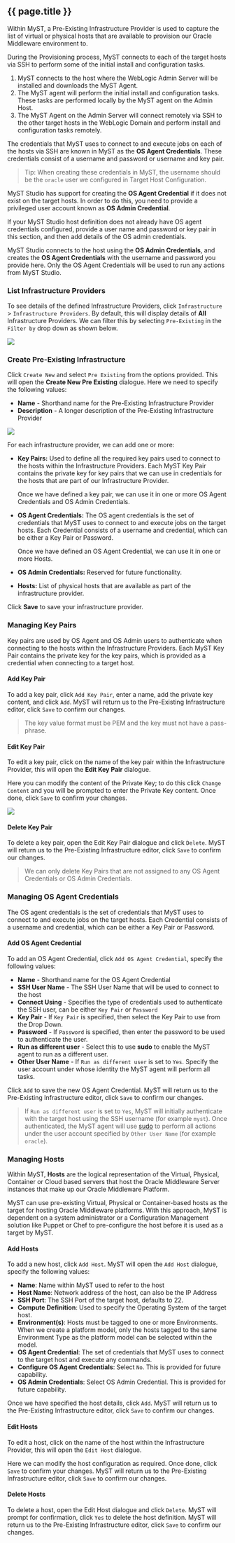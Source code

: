 ## {{ page.title }}

Within MyST, a Pre-Existing Infrastructure Provider is used to capture the list of virtual or physical hosts that are available to provision our Oracle Middleware environment to. 

During the Provisioning process, MyST connects to each of the target hosts via SSH to perform some of the initial install and configuration tasks. 

1. MyST connects to the host where the WebLogic Admin Server will be installed and downloads the MyST Agent.
2. The MyST agent will perform the initial install and configuration tasks. These tasks are performed locally by the MyST agent on the Admin Host.
3. The MyST Agent on the Admin Server will connect remotely via SSH to the other target hosts in the WebLogic Domain and perform install and configuration tasks remotely.

The credentials that MyST uses to connect to and execute jobs on each of the hosts via SSH are known in MyST as the **OS Agent Credentials**. These credentials consist of a username and password or username and key pair. 

> Tip: When creating these credentials in MyST, the username should be the `oracle` user we configured in Target Host Configuration.

MyST Studio has support for creating the **OS Agent Credential** if it does not exist on the target hosts. In order to do this, you need to provide a privileged user account known as **OS Admin Credential**. 

If your MyST Studio host definition does not already have OS agent credentials configured, provide a user name and password or key pair in this section, and then add details of the OS admin credentials. 

MyST Studio connects to the host using the **OS Admin Credentials**, and creates the **OS Agent Credentials** with the username and password you provide here. Only the OS Agent Credentials will be used to run any actions from MyST Studio.

### List Infrastructure Providers
To see details of the defined Infrastructure Providers, click  `Infrastructure` > `Infrastructure Providers`. By default, this will display details of **All** Infrastructure Providers. We can filter this by selecting `Pre-Existing` in the `Filter by` drop down as shown below.

![](img/PreExistingInfraList.png)

### Create Pre-Existing Infrastructure
Click `Create New` and select `Pre Existing` from the options provided. This will open the **Create New Pre Existing** dialogue. Here we need to specify the following values:

* **Name** - Shorthand name for the Pre-Existing Infrastructure Provider
* **Description** - A longer description of the Pre-Existing Infrastructure Provider

![](img/PreExistingInfraAdd.png)

For each infrastructure provider, we can add one or more:

* **Key Pairs:** Used to define all the required key pairs used to connect to the hosts within the Infrastructure Providers. Each MyST Key Pair contains the private key for key pairs that we can use in credentials for the hosts that are part of our Infrastructure Provider.  

  Once we have defined a key pair, we can use it in one or more OS Agent Credentials and OS Admin Credentials.

* **OS Agent Credentials:**  The OS agent credentials is the set of credentials that MyST uses to connect to and execute jobs on the target hosts. Each Credential consists of a username and credential, which can be either a Key Pair or Password.

    Once we have defined an OS Agent Credential, we can use it in one or more Hosts.

* **OS Admin Credentials:** Reserved for future functionality.

* **Hosts:** List of physical hosts that are available as part of the infrastructure provider. 


Click **Save** to save your infrastructure provider.

### Managing Key Pairs
Key pairs are used by OS Agent and OS Admin users to authenticate when connecting to the hosts within the Infrastructure Providers. Each MyST Key Pair contains the private key for the key pairs, which is provided as a credential when connecting to a target host. 

#### Add Key Pair
To add a key pair, click `Add Key Pair`, enter a name, add the private key content, and click `Add`. MyST will return us to the Pre-Existing Infrastructure editor, click `Save` to confirm our changes.

> The key value format must be PEM and the key must not have a pass-phrase.

#### Edit Key Pair
To edit a key pair, click on the name of the key pair within the Infrastructure Provider, this will open the **Edit Key Pair** dialogue.

Here you can modify the content of the Private Key; to do this click `Change Content` and you will be prompted to enter the Private Key content. Once done, click `Save` to confirm your changes.

![](img/KeyPairEdit.png)

#### Delete Key Pair
To delete a key pair, open the Edit Key Pair dialogue and click `Delete`. MyST will return us to the Pre-Existing Infrastructure editor, click `Save` to confirm our changes.

> We can only delete Key Pairs that are not assigned to any OS Agent Credentials or OS Admin Credentials.

### Managing OS Agent Credentials
The OS agent credentials is the set of credentials that MyST uses to connect to and execute jobs on the target hosts. Each Credential consists of a username and credential, which can be either a Key Pair or Password.

#### Add OS Agent Credential
To add an OS Agent Credential, click `Add OS Agent Credential`, specify the following values:

* **Name** - Shorthand name for the OS Agent Credential
* **SSH User Name** - The SSH User Name that will be used to connect to the host
* **Connect Using** - Specifies the type of credentials used to authenticate the SSH user, can be  either `Key Pair` or `Password`
* **Key Pair** - If `Key Pair` is specified, then select the Key Pair to use from the Drop Down.
* **Password** - If `Password` is specified, then enter the password to be used to authenticate the user.
* **Run as different user** - Select this to use **sudo** to enable the MyST agent to run as a different user.
* **Other User Name** - If `Run as different user` is set to `Yes`. Specify the user account under whose identity the MyST agent will perform all tasks.

Click `Add` to save the new OS Agent Credential. MyST will return us to the Pre-Existing Infrastructure editor, click `Save` to confirm our changes.

> If `Run as different user` is set to `Yes`, MyST will initially authenticate with the target host using the SSH username (for example `myst`). Once authenticated, the MyST agent will use [sudo](https://en.wikipedia.org/wiki/Sudo) to perform all actions under the user account specified by `Other User Name` (for example `oracle`).

### Managing Hosts
Within MyST, **Hosts** are the logical representation of the Virtual, Physical, Container or Cloud based servers that host the Oracle Middleware Server instances that make up our Oracle Middleware Platform.

MyST can use pre-existing Virtual, Physical or Container-based hosts as the target for hosting Oracle Middleware platforms. With this approach, MyST is dependent on a system administrator or a Configuration Management solution like Puppet or Chef to pre-configure the host before it is used as a target by MyST.

#### Add Hosts
To add a new host, click `Add Host`. MyST will open the `Add Host` dialogue, specify the following values:
* **Name**: Name within MyST used to refer to the host
* **Host Name**: Network address of the host, can also be the IP Address
* **SSH Port**: The SSH Port of the target host, defaults to 22.
* **Compute Definition**: Used to specify the Operating System of the target host.
* **Environment(s)**: Hosts must be tagged to one or more Environments. When we create a platform model, only the hosts tagged to the same  Environment Type as the platform model can be selected within the model.
* **OS Agent Credential**: The set of credentials that MyST uses to connect to the target host and execute any commands.
* **Configure OS Agent Credentials**: Select `No`. This is provided for future capability.
* **OS Admin Credentials**: Select OS Admin Credential. This is provided for future capability.

Once we have specified the host details, click `Add`. MyST will return us to the Pre-Existing Infrastructure editor, click `Save` to confirm our changes.

#### Edit Hosts
To edit a host, click on the name of the host within the Infrastructure Provider, this will open the `Edit Host` dialogue.

Here we can modify the host configuration as required. Once done, click `Save` to confirm your changes. MyST will return us to the Pre-Existing Infrastructure editor, click `Save` to confirm our changes.

#### Delete Hosts
To delete a host, open the Edit Host dialogue and click `Delete`. MyST will prompt for confirmation, click `Yes` to delete the host definition. MyST will return us to the Pre-Existing Infrastructure editor, click `Save` to confirm our changes.












